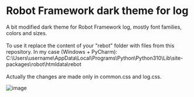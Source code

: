 # Robot Framework dark theme for log
A bit modified dark theme for Robot Framework log, mostly font families, colors and sizes.
<br />
<br />
To use it replace the content of your "rebot" folder with files from this repository. In my case (Windows + PyCharm): C:\Users\username\AppData\Local\Programs\Python\Python310\Lib\site-packages\robot\htmldata\rebot
<br />
<br />
Actually the changes are made only in common.css and log.css.

![image](https://user-images.githubusercontent.com/6892006/194509558-dc5a7a0b-8776-40ab-a17c-69aa64223e29.png)
